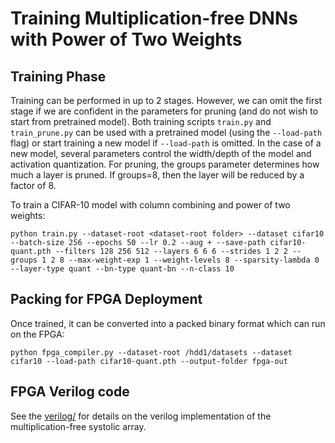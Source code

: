 # Training Multiplication-free DNNs with Power of Two Weights

## Training Phase
Training can be performed in up to 2 stages. However, we can omit the first stage if we are confident in the parameters for pruning (and do not wish to start from pretrained model). Both training scripts `train.py` and `train_prune.py` can be used with a pretrained model (using the `--load-path` flag) or start training a new model if `--load-path` is omitted. In the case of a new model, several parameters control the width/depth of the model and activation quantization. For pruning, the groups parameter determines how much a layer is pruned. If groups=8, then the layer will be reduced by a factor of 8.

To train a CIFAR-10 model with column combining and power of two weights:
```
python train.py --dataset-root <dataset-root folder> --dataset cifar10 --batch-size 256 --epochs 50 --lr 0.2 --aug + --save-path cifar10-quant.pth --filters 128 256 512 --layers 6 6 6 --strides 1 2 2 --groups 1 2 8 --max-weight-exp 1 --weight-levels 8 --sparsity-lambda 0 --layer-type quant --bn-type quant-bn --n-class 10
```

## Packing for FPGA Deployment
Once trained, it can be converted into a packed binary format which can run on the FPGA:
```
python fpga_compiler.py --dataset-root /hdd1/datasets --dataset cifar10 --load-path cifar10-quant.pth --output-folder fpga-out
```

## FPGA Verilog code
See the [verilog/](https://github.com/BradMcDanel/multiplication-free-dnn/tree/master/verilog) for details on the verilog implementation of the multiplication-free systolic array.
